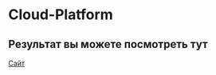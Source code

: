 # Cloud-Platform

## Результат вы можете посмотреть тут
[Сайт](https://lastchanse.github.io/Cloud-Platform/)
